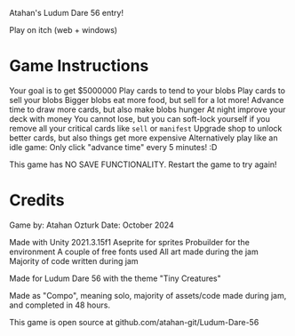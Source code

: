 Atahan's Ludum Dare 56 entry!

Play on itch (web + windows)

# Game Instructions
Your goal is to get $5000000
Play cards to tend to your blobs
Play cards to sell your blobs
Bigger blobs eat more food, but sell for a lot more!
Advance time to draw more cards, but also make blobs hunger
At night improve your deck with money
You cannot lose, but you can soft-lock yourself if you remove all your critical cards like `sell` or `manifest`
Upgrade shop to unlock better cards, but also things get more expensive
Alternatively play like an idle game: Only click "advance time" every 5 minutes! :D

This game has NO SAVE FUNCTIONALITY. 
Restart the game to try again!

# Credits
Game by: Atahan Ozturk
Date: October 2024

Made with Unity 2021.3.15f1
Aseprite for sprites
Probuilder for the environment
A couple of free fonts used
All art made during the jam
Majority of code written during jam

Made for Ludum Dare 56 with the theme "Tiny Creatures"

Made as "Compo", meaning solo, majority of assets/code made during jam, and completed in 48 hours.

This game is open source at github.com/atahan-git/Ludum-Dare-56
